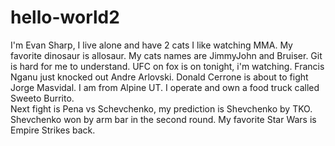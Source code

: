 # hello-world2

I'm Evan Sharp, I live alone and have 2 cats
I like watching MMA.
My favorite dinosaur is allosaur.
My cats names are JimmyJohn and Bruiser.
Git is hard for me to understand.
UFC on fox is on tonight, i'm watching. 
Francis Nganu just knocked out Andre Arlovski.
Donald Cerrone is about to fight Jorge Masvidal.
I am from Alpine UT.  I operate and own a food truck called Sweeto Burrito.  
Next fight is Pena vs Schevchenko, my prediction is Shevchenko by TKO.
Shevchenko won by arm bar in the second round.
My favorite Star Wars is Empire Strikes back.

